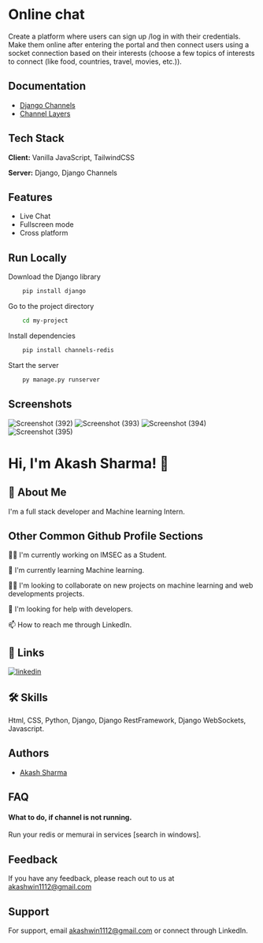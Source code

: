 
# Online chat

Create a platform where users can sign up /log in with their credentials. Make
them online after entering the portal and then connect users using a socket connection based
on their interests (choose a few topics of interests to connect (like food, countries, travel, movies, etc.)).


## Documentation

 - [Django Channels](https://channels.readthedocs.io/en/stable/)
 - [Channel Layers](https://channels.readthedocs.io/en/stable/topics/channel_layers.html)


## Tech Stack

**Client:** Vanilla JavaScript, TailwindCSS

**Server:** Django, Django Channels


## Features

- Live Chat
- Fullscreen mode
- Cross platform


## Run Locally

Download the Django library

```bash
    pip install django
```

Go to the project directory

```bash
    cd my-project
```

Install dependencies

```bash
    pip install channels-redis
```

Start the server

```bash
    py manage.py runserver
```


## Screenshots

![Screenshot (392)](https://user-images.githubusercontent.com/101062599/236120947-c354d3a2-f2a4-48a6-97ef-84d0b69161e8.png)
![Screenshot (393)](https://user-images.githubusercontent.com/101062599/236120976-6e6e85e6-a369-4c1d-b859-f1b237664d86.png)
![Screenshot (394)](https://user-images.githubusercontent.com/101062599/236121002-46b07c63-7ca8-402e-8d0b-0294de0ac1f7.png)
![Screenshot (395)](https://user-images.githubusercontent.com/101062599/236121015-df83b001-d198-4641-9168-3b0a4b095ba8.png)




# Hi, I'm Akash Sharma! 👋
## 🚀 About Me
I'm a full stack developer and Machine learning Intern.
## Other Common Github Profile Sections
👩‍💻 I'm currently working on IMSEC as a Student.

🧠 I'm currently learning Machine learning.

👯‍♀️ I'm looking to collaborate on new projects on machine learning and 
web developments projects.

🤔 I'm looking for help with developers.

📫 How to reach me through LinkedIn.
## 🔗 Links
[![linkedin](https://img.shields.io/badge/linkedin-0A66C2?style=for-the-badge&logo=linkedin&logoColor=white)](https://www.linkedin.com/in/akash--sharma/)



## 🛠 Skills
Html, CSS, Python, Django, Django RestFramework, Django WebSockets, Javascript.


## Authors

- [Akash Sharma](https://github.com/AkashCodz)


## FAQ

#### What to do, if channel is not running.

Run your redis or memurai in services [search in windows].


## Feedback

If you have any feedback, please reach out to us at akashwin1112@gmail.com
## Support

For support, email akashwin1112@gmail.com or connect through LinkedIn.
